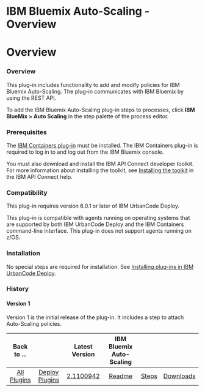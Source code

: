 
IBM Bluemix Auto-Scaling - Overview
===================================

# Overview



### Overview




 


This plug-in includes functionality to add and modify policies for IBM Bluemix Auto-Scaling. The 
plug-in communicates with IBM Bluemix by using the REST API.


To add the IBM Bluemix Auto-Scaling plug-in steps to 
processes, click **IBM BlueMix > Auto Scaling** in the step palette of the process editor.


### Prerequisites


The 
[IBM Containers plug-in](https://www.urbancode.com/plugin/cloud-foundry-ibm-containers/) must be installed. The IBM 
Containers plug-in is required to log in to and log out from the IBM Bluemix console. 


You must also download and 
install the IBM API Connect developer toolkit. For more information about installing the toolkit, see [Installing the 
toolkit](https://www.ibm.com/support/knowledgecenter/SSMNED_5.0.0/com.ibm.apic.toolkit.doc/tapim_cli_install.html) in 
the IBM API Connect help.


### Compatibility


This plug-in requires version 6.0.1 or later of IBM UrbanCode Deploy.



This plug-in is compatible with agents running on operating systems that are supported by both IBM UrbanCode Deploy and 
the IBM Containers command-line interface. This plug-in does not support agents running on z/OS.


### Installation


No
 special steps are required for installation. See [Installing plug-ins in IBM UrbanCode 
Deploy](https://www.urbancode.com/resource/installing-plug-ins-in-urbancode-products/ "Installing plug-ins in IBM 
UrbanCode Deploy").


### History


#### Version 1


Version 1 is the initial release of the plug-in. It includes a step
 to attach Auto-Scaling policies.




|Back to ...||Latest Version|IBM Bluemix Auto-Scaling |||
| :---: | :---: | :---: | :---: | :---: | :---: |
|[All Plugins](../../index.md)|[Deploy Plugins](../README.md)|[2.1100942](https://raw.githubusercontent.com/UrbanCode/IBM-UCD-PLUGINS/main/files/bluemix-autoscale/bluemix-autoscale-2.1100942.zip)|[Readme](README.md)|[Steps](steps.md)|[Downloads](downloads.md)|
